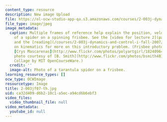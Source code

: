 ```yaml
---
content_type: resource
description: New image Upload
file: https://ol-ocw-studio-app-qa.s3.amazonaws.com/courses/2-003j-dynamics-and-control-i-fall-2007/ca32d409d6b210c1a5eca94cd6b6ebf3_2-003jf07-th.jpg
file_type: image/jpeg
image_metadata:
  caption: Multiple frames of reference help explain the position, velocity and acceleration
    of a spider on a spinning frisbee. See the [video for lecture 2](pages/video-lectures)
    and the [reading](/courses/2-003j-dynamics-and-control-i-fall-2007/pages/readings)
    on kinematics for more on this introductory problem. (Frisbee photo courtesy of
    [Crys Mascarenas](http://www.flickr.com/photos/polyartgirl/182409645/); spider
    photo courtesy of [B. Smith](http://www.flickr.com/photos/bsmith4815/152922109/).
    Collage by MIT OpenCourseWare.)
  credit: ''
  image-alt: Photo of a tarantula spider on a frisbee.
learning_resource_types: []
ocw_type: OCWImage
resourcetype: Image
title: 2-003jf07-th.jpg
uid: ca32d409-d6b2-10c1-a5ec-a94cd6b6ebf3
video_files:
  video_thumbnail_file: null
video_metadata:
  youtube_id: null
---
```

